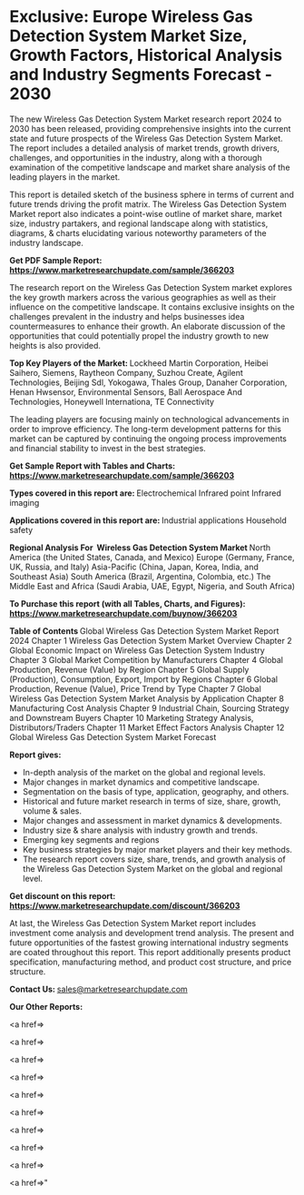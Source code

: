 # Exclusive: Europe Wireless Gas Detection System Market Size, Growth Factors, Historical Analysis and Industry Segments Forecast - 2030

The new Wireless Gas Detection System Market research report 2024 to 2030 has been released, providing comprehensive insights into the current state and future prospects of the Wireless Gas Detection System Market. The report includes a detailed analysis of market trends, growth drivers, challenges, and opportunities in the industry, along with a thorough examination of the competitive landscape and market share analysis of the leading players in the market.

This report is detailed sketch of the business sphere in terms of current and future trends driving the profit matrix. The Wireless Gas Detection System Market report also indicates a point-wise outline of market share, market size, industry partakers, and regional landscape along with statistics, diagrams, &amp; charts elucidating various noteworthy parameters of the industry landscape.

<strong><b>Get PDF Sample Report: <a href=https://www.marketresearchupdate.com/sample/366203>https://www.marketresearchupdate.com/sample/366203</a></b></strong>

The research report on the Wireless Gas Detection System market explores the key growth markers across the various geographies as well as their influence on the competitive landscape. It contains exclusive insights on the challenges prevalent in the industry and helps businesses idea countermeasures to enhance their growth. An elaborate discussion of the opportunities that could potentially propel the industry growth to new heights is also provided.

<strong><b>Top Key Players of the Market:
</b></strong>Lockheed Martin Corporation, Heibei Saihero, Siemens, Raytheon Company, Suzhou Create, Agilent Technologies, Beijing Sdl, Yokogawa, Thales Group, Danaher Corporation, Henan Hwsensor, Environmental Sensors, Ball Aerospace And Technologies, Honeywell Internationa, TE Connectivity<strong><b>
</b></strong>

The leading players are focusing mainly on technological advancements in order to improve efficiency. The long-term development patterns for this market can be captured by continuing the ongoing process improvements and financial stability to invest in the best strategies.

<strong><b>Get Sample Report with Tables and Charts: <a href=https://www.marketresearchupdate.com/sample/366203>https://www.marketresearchupdate.com/sample/366203</a></b></strong>

<strong><b>Types covered in this report are:
</b></strong>Electrochemical
Infrared point
Infrared imaging<strong><b>
</b></strong>

<strong><b>Applications covered in this report are:
</b></strong>Industrial applications
Household safety<strong><b>
</b></strong>

<strong><b>Regional Analysis For  Wireless Gas Detection System Market</b></strong><strong><b>
</b></strong>North America (the United States, Canada, and Mexico)
Europe (Germany, France, UK, Russia, and Italy)
Asia-Pacific (China, Japan, Korea, India, and Southeast Asia)
South America (Brazil, Argentina, Colombia, etc.)
The Middle East and Africa (Saudi Arabia, UAE, Egypt, Nigeria, and South Africa)

<strong><b>To Purchase this report (with all Tables, Charts, and Figures): <a href=https://www.marketresearchupdate.com/buynow/366203>https://www.marketresearchupdate.com/buynow/366203</a></b></strong>

<strong><b>Table of Contents</b></strong><strong><b>
</b></strong>Global Wireless Gas Detection System Market Report 2024
Chapter 1 Wireless Gas Detection System Market Overview
Chapter 2 Global Economic Impact on Wireless Gas Detection System Industry
Chapter 3 Global Market Competition by Manufacturers
Chapter 4 Global Production, Revenue (Value) by Region
Chapter 5 Global Supply (Production), Consumption, Export, Import by Regions
Chapter 6 Global Production, Revenue (Value), Price Trend by Type
Chapter 7 Global Wireless Gas Detection System Market Analysis by Application
Chapter 8 Manufacturing Cost Analysis
Chapter 9 Industrial Chain, Sourcing Strategy and Downstream Buyers
Chapter 10 Marketing Strategy Analysis, Distributors/Traders
Chapter 11 Market Effect Factors Analysis
Chapter 12 Global Wireless Gas Detection System Market Forecast

<strong><b>Report gives:</b></strong>

- In-depth analysis of the market on the global and regional levels.
- Major changes in market dynamics and competitive landscape.
- Segmentation on the basis of type, application, geography, and others.
- Historical and future market research in terms of size, share, growth, volume &amp; sales.
- Major changes and assessment in market dynamics &amp; developments.
- Industry size &amp; share analysis with industry growth and trends.
- Emerging key segments and regions
- Key business strategies by major market players and their key methods.
- The research report covers size, share, trends, and growth analysis of the Wireless Gas Detection System Market on the global and regional level.

<strong><b>Get discount on this report: <a href=https://www.marketresearchupdate.com/discount/366203>https://www.marketresearchupdate.com/discount/366203</a></b></strong>

At last, the Wireless Gas Detection System Market report includes investment come analysis and development trend analysis. The present and future opportunities of the fastest growing international industry segments are coated throughout this report. This report additionally presents product specification, manufacturing method, and product cost structure, and price structure.

<strong><b>Contact Us:
</b></strong>sales@marketresearchupdate.com

<strong>Our Other Reports:</strong>

<a href=></a>

<a href=></a>

<a href=></a>

<a href=></a>

<a href=></a>

<a href=></a>

<a href=></a>

<a href=></a>

<a href=></a>

<a href=></a>"
